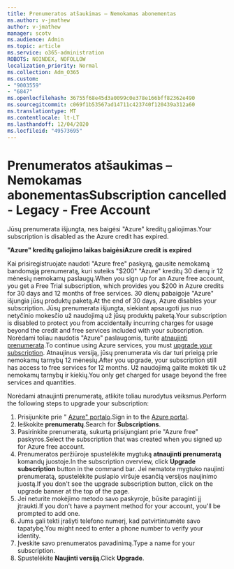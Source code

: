```yaml
---
title: Prenumeratos atšaukimas – Nemokamas abonementas
ms.author: v-jmathew
author: v-jmathew
manager: scotv
ms.audience: Admin
ms.topic: article
ms.service: o365-administration
ROBOTS: NOINDEX, NOFOLLOW
localization_priority: Normal
ms.collection: Adm_O365
ms.custom:
- "9003559"
- "6847"
ms.openlocfilehash: 36755f68e45d3a0099c0e378e166bff82362e490
ms.sourcegitcommit: c069f1b53567ad14711c423740f120439a312a60
ms.translationtype: MT
ms.contentlocale: lt-LT
ms.lasthandoff: 12/04/2020
ms.locfileid: "49573695"
---
```

# <a name="subscription-cancelled---legacy---free-account"></a><span data-ttu-id="e235b-102">Prenumeratos atšaukimas – Nemokamas abonementas</span><span class="sxs-lookup"><span data-stu-id="e235b-102">Subscription cancelled - Legacy - Free Account</span></span>

<span data-ttu-id="e235b-103">Jūsų prenumerata išjungta, nes baigėsi "Azure" kreditų galiojimas.</span><span class="sxs-lookup"><span data-stu-id="e235b-103">Your subscription is disabled as the Azure credit has expired.</span></span>

<span data-ttu-id="e235b-104">**"Azure" kreditų galiojimo laikas baigėsi**</span><span class="sxs-lookup"><span data-stu-id="e235b-104">**Azure credit is expired**</span></span>

<span data-ttu-id="e235b-105">Kai prisiregistruojate naudoti "Azure free" paskyrą, gausite nemokamą bandomąją prenumeratą, kuri suteiks "$200" "Azure" kreditų 30 dienų ir 12 mėnesių nemokamų paslaugų.</span><span class="sxs-lookup"><span data-stu-id="e235b-105">When you sign up for an Azure free account, you get a Free Trial subscription, which provides you $200 in Azure credits for 30 days and 12 months of free services.</span></span> <span data-ttu-id="e235b-106">30 dienų pabaigoje "Azure" išjungia jūsų produktų paketą.</span><span class="sxs-lookup"><span data-stu-id="e235b-106">At the end of 30 days, Azure disables your subscription.</span></span> <span data-ttu-id="e235b-107">Jūsų prenumerata išjungta, siekiant apsaugoti jus nuo netyčinio mokesčio už naudojimą už jūsų produktų paketą.</span><span class="sxs-lookup"><span data-stu-id="e235b-107">Your subscription is disabled to protect you from accidentally incurring charges for usage beyond the credit and free services included with your subscription.</span></span> <span data-ttu-id="e235b-108">Norėdami toliau naudotis "Azure" paslaugomis, turite [atnaujinti prenumeratą](https://docs.microsoft.com/azure/cost-management-billing/manage/upgrade-azure-subscription).</span><span class="sxs-lookup"><span data-stu-id="e235b-108">To continue using Azure services, you must [upgrade your subscription](https://docs.microsoft.com/azure/cost-management-billing/manage/upgrade-azure-subscription).</span></span> <span data-ttu-id="e235b-109">Atnaujinus versiją, jūsų prenumerata vis dar turi prieigą prie nemokamų tarnybų 12 mėnesių.</span><span class="sxs-lookup"><span data-stu-id="e235b-109">After you upgrade, your subscription still has access to free services for 12 months.</span></span> <span data-ttu-id="e235b-110">Už naudojimą galite mokėti tik už nemokamų tarnybų ir kiekių.</span><span class="sxs-lookup"><span data-stu-id="e235b-110">You only get charged for usage beyond the free services and quantities.</span></span>

<span data-ttu-id="e235b-111">Norėdami atnaujinti prenumeratą, atlikite toliau nurodytus veiksmus.</span><span class="sxs-lookup"><span data-stu-id="e235b-111">Perform the following steps to upgrade your subscription:</span></span>

1. <span data-ttu-id="e235b-112">Prisijunkite prie " [Azure" portalo](https://portal.azure.com/).</span><span class="sxs-lookup"><span data-stu-id="e235b-112">Sign in to the [Azure portal](https://portal.azure.com/).</span></span>
2. <span data-ttu-id="e235b-113">Ieškokite **prenumeratų**.</span><span class="sxs-lookup"><span data-stu-id="e235b-113">Search for **Subscriptions**.</span></span>
3. <span data-ttu-id="e235b-114">Pasirinkite prenumeratą, sukurtą prisijungiant prie "Azure free" paskyros.</span><span class="sxs-lookup"><span data-stu-id="e235b-114">Select the subscription that was created when you signed up for Azure free account.</span></span>
4. <span data-ttu-id="e235b-115">Prenumeratos peržiūroje spustelėkite mygtuką **atnaujinti prenumeratą** komandų juostoje.</span><span class="sxs-lookup"><span data-stu-id="e235b-115">In the subscription overview, click **Upgrade subscription** button in the command bar.</span></span> <span data-ttu-id="e235b-116">Jei nematote mygtuko naujinti prenumeratą, spustelėkite puslapio viršuje esančią versijos naujinimo juostą.</span><span class="sxs-lookup"><span data-stu-id="e235b-116">If you don't see the upgrade subscription button, click on the upgrade banner at the top of the page.</span></span>
5. <span data-ttu-id="e235b-117">Jei neturite mokėjimo metodo savo paskyroje, būsite paraginti jį įtraukti.</span><span class="sxs-lookup"><span data-stu-id="e235b-117">If you don't have a payment method for your account, you'll be prompted to add one.</span></span>
6. <span data-ttu-id="e235b-118">Jums gali tekti įrašyti telefono numerį, kad patvirtintumėte savo tapatybę.</span><span class="sxs-lookup"><span data-stu-id="e235b-118">You might need to enter a phone number to verify your identity.</span></span>
7. <span data-ttu-id="e235b-119">Įveskite savo prenumeratos pavadinimą.</span><span class="sxs-lookup"><span data-stu-id="e235b-119">Type a name for your subscription.</span></span>
8. <span data-ttu-id="e235b-120">Spustelėkite  **Naujinti versiją**.</span><span class="sxs-lookup"><span data-stu-id="e235b-120">Click  **Upgrade**.</span></span>
